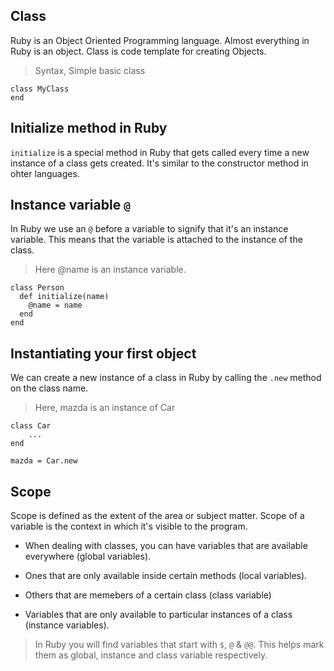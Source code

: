 ## Class
Ruby is an Object Oriented Programming language. Almost everything in Ruby is an object.
Class is code template for creating Objects.
> Syntax, Simple basic class
```
class MyClass
end
```

## Initialize method in Ruby
`initialize` is a special method in Ruby that gets called every time a new instance of a class gets created. It's similar to the constructor method in ohter languages.

## Instance variable `@`
In Ruby we use an `@` before a variable to signify that it's an instance variable. This means that the variable is attached to the instance of the class.
> Here @name is an instance variable.
```
class Person
  def initialize(name)
    @name = name
  end
end
```

## Instantiating your first object
We can create a new instance of a class in Ruby by calling the `.new` method on the class name.
> Here, mazda is an instance of Car
```
class Car
    ...
end

mazda = Car.new
```

## Scope
Scope is defined as the extent of the area or subject matter. Scope of a variable is the context in which it's visible to the program.

* When dealing with classes, you can have variables that are available everywhere (global variables).

* Ones that are only available inside certain methods (local variables).

* Others that are memebers of a certain class (class variable)

* Variables that are only available to particular instances of a class (instance variables).

> In Ruby you will find variables that start with `$`, `@` & `@@`. This helps mark them as global, instance and class variable respectively.